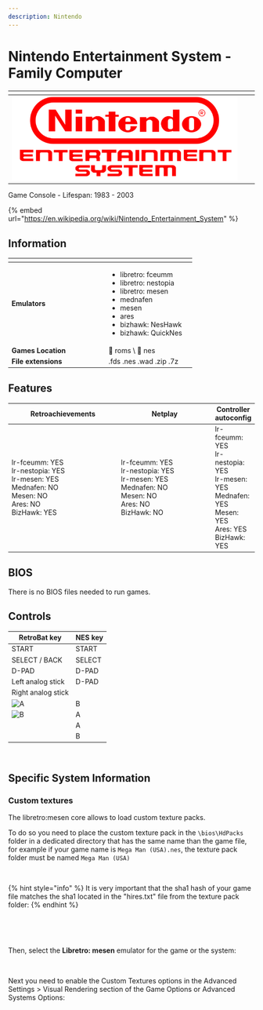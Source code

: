 ```yaml
---
description: Nintendo
---
```


# Nintendo Entertainment System - Family Computer

<table data-header-hidden><thead><tr><th></th><th></th><th data-hidden></th></tr></thead><tbody><tr><td><img src="https://raw.githubusercontent.com/fabricecaruso/es-theme-carbon/master/art/logos/nes.svg" alt="" data-size="original"></td><td><img src="https://upload.wikimedia.org/wikipedia/commons/7/7d/Family_Computer_logo.svg" alt="" data-size="original"></td><td></td></tr></tbody></table>

Game Console - Lifespan: 1983 - 2003

{% embed url="https://en.wikipedia.org/wiki/Nintendo_Entertainment_System" %}

## Information

<table data-header-hidden><thead><tr><th width="184"></th><th></th><th data-hidden></th></tr></thead><tbody><tr><td><strong>Emulators</strong></td><td><ul><li>libretro: fceumm</li><li>libretro: nestopia</li><li>libretro: mesen</li><li>mednafen</li><li>mesen</li><li>ares</li><li>bizhawk: NesHawk</li><li>bizhawk: QuickNes</li></ul></td><td></td></tr><tr><td><strong>Games Location</strong></td><td><span data-gb-custom-inline data-tag="emoji" data-code="1f4c1">📁</span> roms \ <span data-gb-custom-inline data-tag="emoji" data-code="1f4c2">📂</span> nes</td><td></td></tr><tr><td><strong>File extensions</strong></td><td>.fds .nes .wad .zip .7z</td><td></td></tr></tbody></table>

## Features

<table><thead><tr><th width="256">Retroachievements</th><th width="243">Netplay</th><th>Controller autoconfig</th></tr></thead><tbody><tr><td>lr-fceumm: YES<br>lr-nestopia: YES<br>lr-mesen: YES<br>Mednafen: NO<br>Mesen: NO<br>Ares: NO<br>BizHawk: YES</td><td>lr-fceumm: YES<br>lr-nestopia: YES<br>lr-mesen: YES<br>Mednafen: NO<br>Mesen: NO<br>Ares: NO<br>BizHawk: NO</td><td>lr-fceumm: YES<br>lr-nestopia: YES<br>lr-mesen: YES<br>Mednafen: YES<br>Mesen: YES<br>Ares: YES<br>BizHawk: YES</td></tr></tbody></table>

## BIOS

There is no BIOS files needed to run games.

## Controls

| RetroBat key                                                                             | NES key |
| ---------------------------------------------------------------------------------------- | ------- |
| START                                                                                    | START   |
| SELECT / BACK                                                                            | SELECT  |
| D-PAD                                                                                    | D-PAD   |
| Left analog stick                                                                        | D-PAD   |
| Right analog stick                                                                       |         |
| ![A](<../../../../../en/.gitbook/assets/image (27).png>)                                 | B       |
| ![B](<../../../../../en/.gitbook/assets/image (13).png>)                                 | A       |
| <img src="../../../../../en/.gitbook/assets/image (47).png" alt="" data-size="original"> | A       |
| <img src="../../../../../en/.gitbook/assets/image (45).png" alt="" data-size="line">     | B       |

<div align="left">

<figure><img src="https://i.imgur.com/ulQC9m2.png" alt=""><figcaption></figcaption></figure>

</div>

## Specific System Information

### Custom textures

The libretro:mesen core allows to load custom texture packs.

To do so you need to place the custom texture pack in the `\bios\HdPacks` folder in a dedicated directory that has the same name than the game file, for example if your game name is `Mega Man (USA).nes`, the texture pack folder must be named `Mega Man (USA)`

<div align="left">

<figure><img src="https://i.imgur.com/0t1gw0h.png" alt=""><figcaption></figcaption></figure>

</div>

{% hint style="info" %}
It is very important that the sha1 hash of your game file matches the sha1 located in the "hires.txt" file from the texture pack folder:
{% endhint %}

<div align="left">

<figure><img src="https://i.imgur.com/KAQVQlV.png" alt=""><figcaption></figcaption></figure>

</div>

<div align="left">

<figure><img src="https://i.imgur.com/b04EdoH.png" alt=""><figcaption></figcaption></figure>

</div>

Then, select the **Libretro: mesen** emulator for the game or the system:

<div align="left">

<figure><img src="https://i.imgur.com/QUAN6n2.png" alt=""><figcaption></figcaption></figure>

</div>

Next you need to enable the Custom Textures options in the Advanced Settings > Visual Rendering section of the Game Options or Advanced Systems Options:

<div align="left">

<figure><img src="https://i.imgur.com/Un77eUl.png" alt=""><figcaption></figcaption></figure>

</div>
